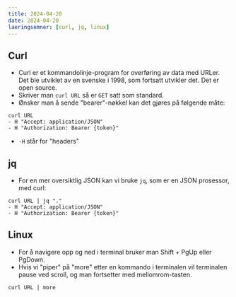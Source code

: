 ```yaml
---
title: 2024-04-20
date: 2024-04-20
laeringsemner: [curl, jq, linux]
---
```

## Curl
* Curl er et kommandolinje-program for overføring av data med URLer. Det ble utviklet av en svenske i 1998, som fortsatt utvikler det. Det er open source.
* Skriver man `curl URL` så er `GET` satt som standard.
* Ønsker man å sende "bearer"-nøkkel kan det gjøres på følgende måte:

```text
curl URL
- H "Accept: application/JSON"
- H "Authorization: Bearer {token}"
```

* `-H` står for "headers"

## jq
* For en mer oversiktlig JSON kan vi bruke `jq`, som er en JSON prosessor, med curl:

```text
curl URL | jq "."
- H "Accept: application/JSON"
- H "Authorization: Bearer {token}"
```

## Linux
* For å navigere opp og ned i terminal bruker man Shift + PgUp eller PgDown.
* Hvis vi "piper" på "more" etter en kommando i terminalen vil terminalen pause ved scroll, og man fortsetter med mellomrom-tasten.

```text
curl URL | more
```
